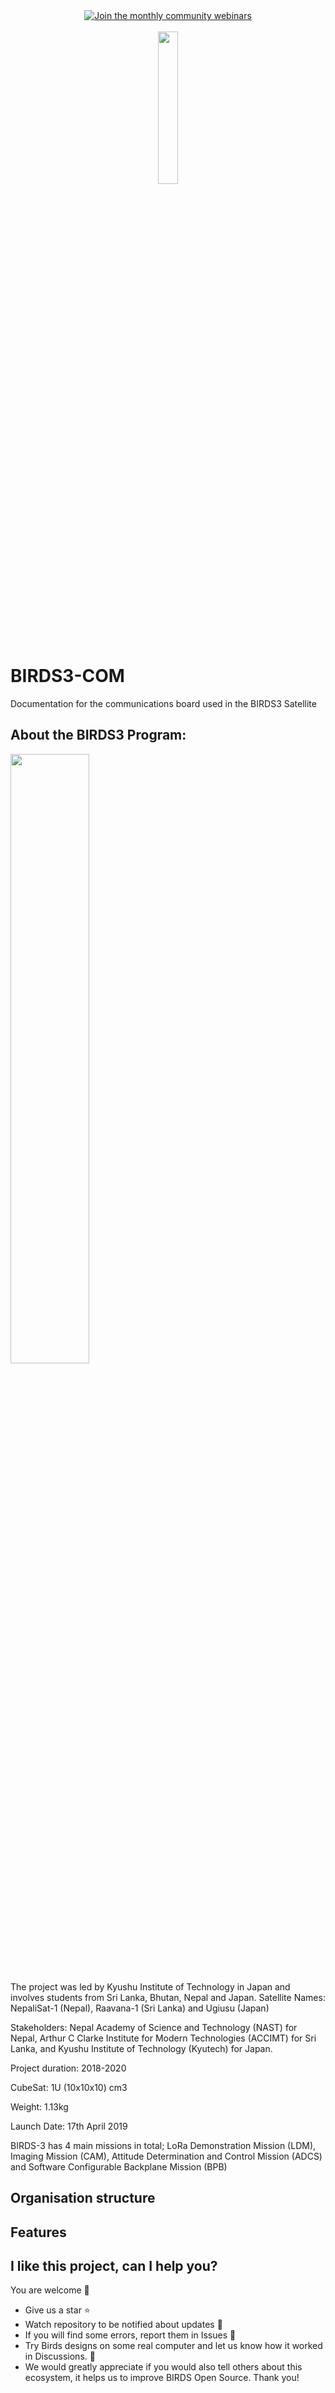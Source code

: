 <div align="center">
  <a href="https://lean-sat.org/opensource/">
  <img alt="Join the monthly community webinars" src="https://img.shields.io/badge/join_our-monthly_webinars-orange" />
  </a>
</div>
<br/>
<div align="center">
<img  width="25%" src="https://github.com/BIRDSOpenSource/BIRDS3-ProceduresAndReports/assets/100206676/2d054074-dcd0-4ff8-a535-d025f32914fd">
</div>


# BIRDS3-COM
 Documentation for the communications board used in the BIRDS3 Satellite

## About the BIRDS3 Program:

<img width="50%" src="https://github.com/BIRDSOpenSource/BIRDS3-ProceduresAndReports/assets/100206676/c257e8cf-d65f-473c-98e1-21886804d913">

The project was led by Kyushu Institute of Technology in Japan and involves students from Sri Lanka, Bhutan, Nepal and Japan.
Satellite Names: NepaliSat-1 (Nepal), Raavana-1 (Sri Lanka) and Ugiusu (Japan)

Stakeholders: Nepal Academy of Science and Technology (NAST) for Nepal, Arthur C Clarke Institute for Modern Technologies (ACCIMT) for Sri Lanka, and Kyushu Institute of Technology (Kyutech) for Japan.

Project duration: 2018-2020

CubeSat: 1U (10x10x10) cm3

Weight: 1.13kg

Launch Date: 17th April 2019

BIRDS-3 has 4 main missions in total; LoRa Demonstration Mission (LDM), Imaging Mission (CAM), Attitude Determination and Control Mission (ADCS) and Software Configurable Backplane Mission (BPB) 

## Organisation structure


## Features


## I like this project, can I help you?
You are welcome 🙂

* Give us a star ⭐
* Watch repository to be notified about updates 👀
* If you will find some errors, report them in Issues 🐞
* Try Birds designs on some real computer and let us know how it worked in Discussions. 💬
* We would greatly appreciate if you would also tell others about this ecosystem, it helps us to improve BIRDS Open Source. Thank you!
